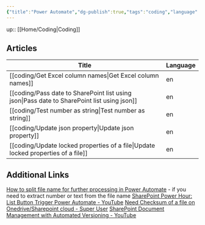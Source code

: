 ```yaml
---
{"title":"Power Automate","dg-publish":true,"tags":"coding","language":"en","permalink":"/coding/power-automate/","dgPassFrontmatter":true}
---
```


up:: [[Home/Coding\|Coding]]

## Articles

| Title                                                                                          | Language |
| ---------------------------------------------------------------------------------------------- | -------- |
| [[coding/Get Excel column names\|Get Excel column names]]                                   | en       |
| [[coding/Pass date to SharePoint list using json\|Pass date to SharePoint list using json]] | en       |
| [[coding/Test number as string\|Test number as string]]                                     | en       |
| [[coding/Update json property\|Update json property]]                                       | en       |
| [[coding/Update locked properties of a file\|Update locked properties of a file]]           | en       |

## Additional Links
[How to split file name for further processing in Power Automate](https://tomriha.com/how-to-split-file-name-for-further-processing-in-power-automate/) - if you need to extract number or text from the file name
[SharePoint Power Hour: List Button Trigger Power Automate - YouTube](https://www.youtube.com/watch?v=C-oLlVtRrUk)
[Need Checksum of a file on Onedrive/Sharepoint cloud - Super User](https://superuser.com/questions/1655800/need-checksum-of-a-file-on-onedrive-sharepoint-cloud)
[SharePoint Document Management with Automated Versioning - YouTube](https://www.youtube.com/watch?v=bGUaJpixHbs)
